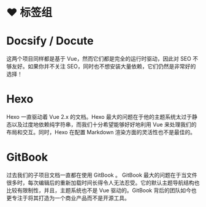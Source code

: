 # ❤️ 标签组


# Docsify / Docute
这两个项目同样都是基于 Vue，然而它们都是完全的运行时驱动，因此对 SEO 不够友好。如果你并不关注 SEO，同时也不想安装大量依赖，它们仍然是非常好的选择！

# Hexo
Hexo 一直驱动着 Vue 2.x 的文档。Hexo 最大的问题在于他的主题系统太过于静态以及过度地依赖纯字符串，而我们十分希望能够好好地利用 Vue 来处理我们的布局和交互。同时，Hexo 在配置 Markdown 渲染方面的灵活性也不是最佳的。

# GitBook
过去我们的子项目文档一直都在使用 GitBook 。 GitBook 最大的问题在于当文件很多时，每次编辑后的重新加载时间长得令人无法忍受。它的默认主题导航结构也比较有限制性，并且，主题系统也不是 Vue 驱动的。GitBook 背后的团队如今也更专注于将其打造为一个商业产品而不是开源工具。